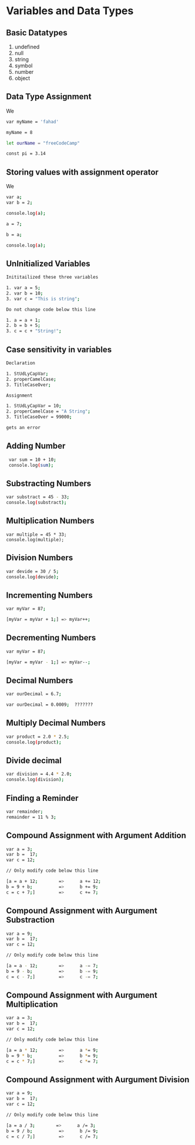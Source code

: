 # Variables and Data Types

## Basic Datatypes 
1. undefined
2. null
3. string
4. symbol
5. number
6. object


## Data Type Assignment
We
```sh
var myName = 'fahad'

myName = 8

let ourName = "freeCodeCamp"

const pi = 3.14
```

## Storing values with assignment operator

We 
```sh
var a;
var b = 2;

console.log(a);

a = 7;

b = a;

console.log(a);
```
<!-- ## Initializing Variables W/ Assignment Operator

Now Another Example of Initial Variables
```sh

``` -->

## UnInitialized Variables
 
 ```sh
Inititailized these three variables

1. var a = 5;
2. var b = 10;
3. var c = "This is string";
 ```
```sh
Do not change code below this line

1. a = a + 1;
2. b = b + 5;
3. c = c + "String!";

```
## Case sensitivity in variables

```sh
Declaration

1. StUdLyCapVar;
2. properCamelCase;
3. TitleCaseOver;
```
```sh
Assignment

1. StUdLyCapVar = 10;
2. properCamelCase = "A String";
3. TitleCaseOver = 99000;

gets an error
```

## Adding Number
```sh
 var sum = 10 + 10;
 console.log(sum);
 ```
 ## Substracting Numbers

 ```sh
 var substract = 45 - 33;
console.log(substract);
```

## Multiplication Numbers

```
var multiple = 45 * 33;
console.log(multiple);
```

## Division Numbers

```sh
var devide = 30 / 5;
console.log(devide);
```

## Incrementing Numbers

```sh
var myVar = 87;

[myVar = myVar + 1;] => myVar++;

```

## Decrementing Numbers

```sh
var myVar = 87;

[myVar = myVar - 1;] => myVar--;

```

## Decimal Numbers

```sh
var ourDecimal = 6.7;

var ourDecimal = 0.0009;  ???????

```

## Multiply Decimal Numbers

```sh
var product = 2.0 * 2.5;
console.log(product);
```

## Divide decimal

```sh
var division = 4.4 * 2.0;
console.log(division);
```

## Finding a Reminder
 ```sh
 var remainder;
 remainder = 11 % 3;
 ```

 ## Compound Assignment with Argument Addition

 ```sh
 var a = 3;
 var b =  17;
 var c = 12;

// Only modify code below this line

[a = a + 12;        =>      a += 12;
b = 9 + b;          =>      b += 9;
c = c + 7;]         =>      c += 7;
```

## Compound Assignment with Aurgument Substraction

 ```sh
 var a = 9;
 var b =  17;
 var c = 12;

// Only modify code below this line

[a = a - 12;        =>      a -= 7;
b = 9 - b;          =>      b -= 9;
c = c - 7;]         =>      c -= 7;
```
## Compound Assignment with Aurgument Multiplication

 ```sh
 var a = 3;
 var b =  17;
 var c = 12;

// Only modify code below this line

[a = a * 12;        =>      a *= 9;
b = 9 * b;          =>      b *= 9;
c = c * 7;]         =>      c *= 7;
```
## Compound Assignment with Aurgument Division

 ```sh
 var a = 9;
 var b =  17;
 var c = 12;

// Only modify code below this line

[a = a / 3;        =>      a /= 3;
b = 9 / b;          =>      b /= 9;
c = c / 7;]         =>      c /= 7;
```

